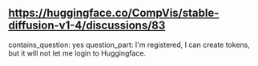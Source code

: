 ## https://huggingface.co/CompVis/stable-diffusion-v1-4/discussions/83

contains_question: yes
question_part: I'm registered, I can create tokens, but it will not let me login to Huggingface.